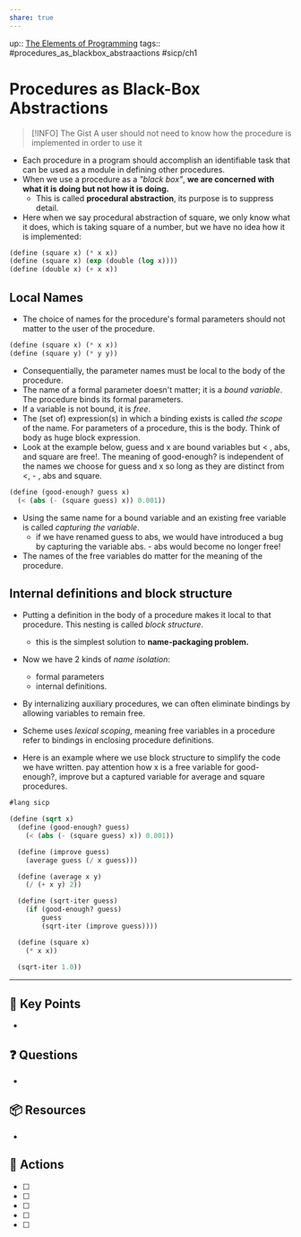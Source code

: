 ```yaml
---
share: true
---
```

up:: [The Elements of Programming](./The%20Elements%20of%20Programming.md)
tags:: #procedures_as_blackbox_abstraactions #sicp/ch1 

# Procedures as Black-Box Abstractions

> [!INFO] The Gist
> A user should not need to know how the procedure is implemented in order to use it

- Each procedure in a program should accomplish an identifiable task that can be used as a module in defining other procedures.
- When we use a procedure as a  *"black box"*, **we are concerned with what it is doing but not how it is doing.**
	- This is called **procedural abstraction**, its purpose is to suppress detail.
- Here when we say procedural abstraction of square, we only know what it does, which is taking square of a number, but we have no idea how it is implemented:
```Scheme
(define (square x) (* x x))
(define (square x) (exp (double (log x))))
(define (double x) (+ x x))
```

## Local Names
- The choice of names for the procedure's formal parameters should not matter to the user of the procedure.
```Scheme
(define (square x) (* x x))
(define (square y) (* y y))
```
- Consequentially, the parameter names must be local to the body of the procedure.
- The name of a formal parameter doesn't matter; it is a *bound variable*. The procedure binds its formal parameters.
- If a variable is not bound, it is *free*.
- The (set of) expression(s) in which a binding exists is called *the scope* of the name. For parameters of a procedure, this is the body. Think of body as huge block expression.
- Look at the example below, guess and x are bound variables but < , abs, and square are free!.  The meaning of good-enough? is independent of the names we choose for guess and x so long as they are distinct from <, - , abs and square.
```Scheme
(define (good-enough? guess x)
  (< (abs (- (square guess) x)) 0.001))
```
- Using the same name for a bound variable and an existing free variable is called *capturing the variable*.
	- if we have renamed guess to abs, we would have introduced a bug by capturing the variable abs. - abs would become no longer free!
- The names of the free variables do matter for the meaning of the procedure.

## Internal definitions and block structure

- Putting a definition in the body of a procedure makes it local to that procedure. This nesting is called *block structure*.
	- this is the simplest solution to **name-packaging problem.**
- Now we have 2 kinds of *name isolation*: 
	- formal parameters
	- internal definitions.
- By internalizing auxiliary procedures, we can often eliminate bindings by allowing variables to remain free.
- Scheme uses *lexical scoping*, meaning free variables in a procedure refer to bindings in enclosing procedure definitions.

- Here is an example where we use block structure to simplify the code we have written. pay attention how x is a free variable for good-enough?, improve but a captured variable for average and square procedures.

```Scheme
#lang sicp

(define (sqrt x)
  (define (good-enough? guess)
    (< (abs (- (square guess) x)) 0.001))

  (define (improve guess)
    (average guess (/ x guess)))

  (define (average x y)
    (/ (+ x y) 2))

  (define (sqrt-iter guess)
    (if (good-enough? guess)
        guess
        (sqrt-iter (improve guess))))

  (define (square x)
    (* x x))
  
  (sqrt-iter 1.0))
```

---

## 🔑 Key Points
- 
## ❓ Questions
- 
## 📦 Resources
- 
## 🎯 Actions
- [ ] 
- [ ] 
- [ ] 
- [ ] 
- [ ] 